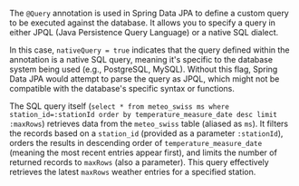 The `@Query` annotation is used in Spring Data JPA to define a custom query to be executed against the database. It allows you to specify a query in either JPQL (Java Persistence Query Language) or a native SQL dialect.

In this case, `nativeQuery = true` indicates that the query defined within the annotation is a native SQL query, meaning it's specific to the database system being used (e.g., PostgreSQL, MySQL). Without this flag, Spring Data JPA would attempt to parse the query as JPQL, which might not be compatible with the database's specific syntax or functions.

The SQL query itself (`select * from meteo_swiss ms where station_id=:stationId order by temperature_measure_date desc limit :maxRows`) retrieves data from the `meteo_swiss` table (aliased as `ms`). It filters the records based on a `station_id` (provided as a parameter `:stationId`), orders the results in descending order of `temperature_measure_date` (meaning the most recent entries appear first), and limits the number of returned records to `maxRows` (also a parameter).  This query effectively retrieves the latest `maxRows` weather entries for a specified station.